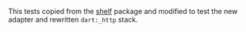 This tests copied from the [shelf][shelf] package and modified to test the new adapter and rewritten `dart:_http` stack.

[shelf]: https://github.com/dart-lang/shelf/tree/master/pkgs/shelf
